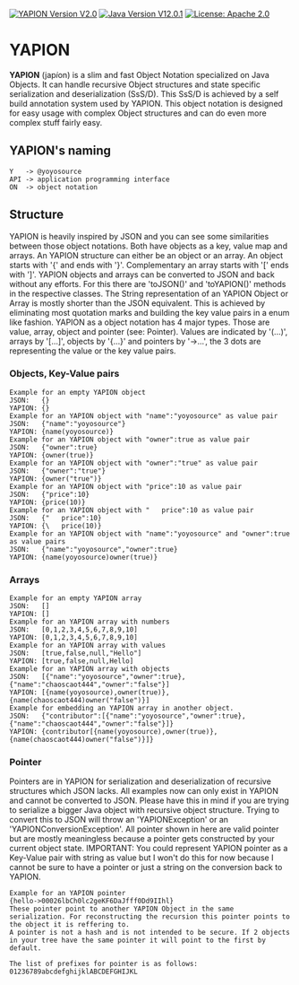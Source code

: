 [![YAPION Version V2.0](https://img.shields.io/badge/YAPION%20Version-2.0-red)](https://github.com/yoyosource/YAPI/tree/master/src/main/java/yapi/manager/yapion)
[![Java Version V12.0.1](https://img.shields.io/badge/Java%20Version-12.0.1-blue.svg)](https://github.com/yoyosource/YAPI/tree/master/src/main/java/yapi/manager/yapion)
[![License: Apache 2.0](https://img.shields.io/badge/license-Apache%202-blue)](http://www.apache.org/licenses/LICENSE-2.0)

# YAPION
**YAPION** (jap*i*on) is a slim and fast Object Notation specialized on Java Objects.
It can handle recursive Object structures and state specific serialization and deserialization (SsS/D).
This SsS/D is achieved by a self build annotation system used by YAPION. This object notation is designed for easy usage with complex Object structures and can do even more complex stuff fairly easy.   

## YAPION's naming
```
Y   -> @yoyosource   
API -> application programming interface
ON  -> object notation
```

## Structure
YAPION is heavily inspired by JSON and you can see some similarities between those object notations.
Both have objects as a key, value map and arrays. An YAPION structure can either be an object or an array. An object starts with '{' and ends with '}'. Complementary an array starts with '\[' ends with ']'.
YAPION objects and arrays can be converted to JSON and back without any efforts. For this there are 'toJSON()' and 'toYAPION()' methods in the respective classes.
The String representation of an YAPION Object or Array is mostly shorter than the JSON equivalent. This is achieved by eliminating most quotation marks and building the key value pairs in a enum like fashion.
YAPION as a object notation has 4 major types. Those are value, array, object and pointer (see: Pointer).
Values are indicated by '(...)', arrays by '\[...]', objects by '{...}' and pointers by '->...', the 3 dots are representing the value or the key value pairs.
### Objects, Key-Value pairs  
```
Example for an empty YAPION object
JSON:   {}
YAPION: {}
Example for an YAPION object with "name":"yoyosource" as value pair
JSON:   {"name":"yoyosource"}
YAPION: {name(yoyosource)}
Example for an YAPION object with "owner":true as value pair
JSON:   {"owner":true}
YAPION: {owner(true)}
Example for an YAPION object with "owner":"true" as value pair
JSON:   {"owner":"true"}
YAPION: {owner("true")}
Example for an YAPION object with "price":10 as value pair
JSON:   {"price":10}
YAPION: {price(10)}
Example for an YAPION object with "   price":10 as value pair
JSON:   {"   price":10}
YAPION: {\   price(10)}
Example for an YAPION object with "name":"yoyosource" and "owner":true as value pairs
JSON:   {"name":"yoyosource","owner":true}
YAPION: {name(yoyosource)owner(true)}
```
### Arrays
```
Example for an empty YAPION array
JSON:   []
YAPION: []
Example for an YAPION array with numbers
JSON:   [0,1,2,3,4,5,6,7,8,9,10]
YAPION: [0,1,2,3,4,5,6,7,8,9,10]
Example for an YAPION array with values
JSON:   [true,false,null,"Hello"]
YAPION: [true,false,null,Hello]
Example for an YAPION array with objects
JSON:   [{"name":"yoyosource","owner":true},{"name":"chaoscaot444","owner":"false"}]
YAPION: [{name(yoyosource),owner(true)},{name(chaoscaot444)owner("false")}]
Example for embedding an YAPION array in another object.
JSON:   {"contributor":[{"name":"yoyosource","owner":true},{"name":"chaoscaot444","owner":"false"}]}
YAPION: {contributor[{name(yoyosource),owner(true)},{name(chaoscaot444)owner("false")}]}
```
### Pointer
Pointers are in YAPION for serialization and deserialization of recursive structures which JSON lacks. All examples now can only exist in YAPION and cannot be converted to JSON.
Please have this in mind if you are trying to serialize a bigger Java object with recursive object structure. Trying to convert this to JSON will throw an 'YAPIONException' or an 'YAPIONConversionException'.
All pointer shown in here are valid pointer but are mostly meaningless because a pointer gets constructed by your current object state.
IMPORTANT: You could represent YAPION pointer as a Key-Value pair with string as value but I won't do this for now because I cannot be sure to have a pointer or just a string on the conversion back to YAPION.
```
Example for an YAPION pointer
{hello->00026lbCh0lc2geKF6DaJfff0Dd9IIhl}
These pointer point to another YAPION Object in the same serialization. For reconstructing the recursion this pointer points to the object it is reffering to.
A pointer is not a hash and is not intended to be secure. If 2 objects in your tree have the same pointer it will point to the first by default.

The list of prefixes for pointer is as follows:
01236789abcdefghijklABCDEFGHIJKL
```